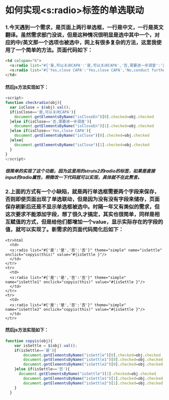 # 如何实现<s:radio>标签的单选联动 
### 1.今天遇到一个需求，是页面上两行单选框，一行是中文，一行是英文翻译。虽然需求部门没说，但是这种情况很明显是选中其中一个，对应的中/英文那一个选项也被选中，网上有很多复杂的方法，这里我使用了一个简单的方法。页面代码如下：  
```html
<td colspan="6">
  <s:radio list="#{'是,可以关闭CAPA':'是,可以关闭CAPA','否,需要进一步调查':'否,需要进一步调查'}" theme="simple" name="isClose" onclick="checkradio(this)"/><br>
  <s:radio list="#{'Yes,close CAPA':'Yes,close CAPA','No,conduct further investigation':'No,conduct further investigation'}" theme="simple" name="isCloseEn"onclick="checkradio(this)"/>  
</td>
```
#### 然后js方法实现如下：  
```js
<script>
function checkradio(obj){ 
  var isClose = $(obj).val();
  if(isClose=='是,可以关闭CAPA'){
    document.getElementsByName("isCloseEn")[0].checked=obj.checked 
  }else if(isClose=='否,需要进一步调查'){
    document.getElementsByName("isCloseEn")[1].checked=obj.checked 
  }else if(isClose=='Yes,close CAPA'){
    document.getElementsByName("isClose")[0].checked=obj.checked 
  }else{
    document.getElementsByName("isClose")[1].checked=obj.checked 
  }
} 
</script>
```
##### 很简单的实现了这个功能，因为这里用的struts2的radio的标签，如果是直接input的radio属性，稍微改一下代码就可以实现，具体就不在此赘言。

### 2.上面的方式有一个小缺陷，就是两行单选框需要两个字段来保存，否则即使页面出现了单选联动，但是因为没有没有字段来储存，页面保存刷新后还是不显示单选框被选中。时隔一年又有类似的需求，但这次要求不能添加字段，想了很久才搞定，其实也很简单，同样是相互赋值的方式，但是给他们都增加一个value，显示实际存在的字段的值，就可以实现了。新需求的页面代码简化后如下：
```
<tr>html
  <td>
  <s:radio list="#{'是':'是','否':'否'}" theme="simple" name="isSettle" onclick="copyis(this)" value="#{isSettle }"/>
  </td>
</tr>
<tr>
  <td>
  <s:radio list="#{'是':'是','否':'否'}" theme="simple" name="isSettle1" onclick="copyis(this)" value="#{isSettle }"/>
  </td>
</tr>
<tr>
  <td>
  <s:radio list="#{'是':'是','否':'否'}" theme="simple" name="isSettle2" onclick="copyis(this)" value="#{isSettle }"/>
  </td>
</tr>
```
#### 然后js方法实现如下：  
```js
function copyis(obj){
    var isSettle = $(obj).val();
    if(isSettle=='是'){
        document.getElementsByName("isSettle")[0].checked=obj.checked 
        document.getElementsByName("isSettle1")[0].checked=obj.checked 
        document.getElementsByName("isSettle2")[0].checked=obj.checked 
    }else if(isSettle=='否'){
      document.getElementsByName("isSettle")[1].checked=obj.checked 
        document.getElementsByName("isSettle1")[1].checked=obj.checked 
        document.getElementsByName("isSettle2")[1].checked=obj.checked 
    }
  }
```
